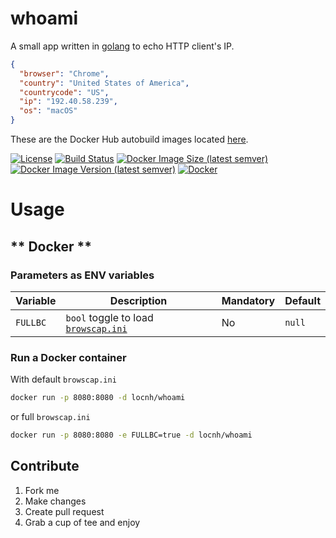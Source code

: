 # whoami
A small app written in [golang](https://golang.org) to echo HTTP client's IP.

```JSON
{
  "browser": "Chrome",
  "country": "United States of America",
  "countrycode": "US",
  "ip": "192.40.58.239",
  "os": "macOS"
}
```

These are the Docker Hub autobuild images located [here](https://hub.docker.com/r/locnh/whoami/).

[![License](https://img.shields.io/github/license/locnh/whoami)](/LICENSE)
[![Build Status](https://travis-ci.org/locnh/whoami.svg?branch=master)](https://travis-ci.org/locnh/whoami)
[![Docker Image Size (latest semver)](https://img.shields.io/docker/image-size/locnh/whoami?sort=semver)](/Dockerfile)
[![Docker Image Version (latest semver)](https://img.shields.io/docker/v/locnh/whoami?sort=semver)](/Dockerfile)
[![Docker](https://img.shields.io/docker/pulls/locnh/whoami)](https://hub.docker.com/r/locnh/whoami)

# Usage
## ** Docker **
### Parameters as ENV variables

| Variable | Description | Mandatory | Default |
|-----|-----|-----|-----|
| `FULLBC` | `bool` toggle to load [`browscap.ini`](https://browscap.org/) | No | `null` |

### Run a Docker container

With default `browscap.ini`

```sh
docker run -p 8080:8080 -d locnh/whoami
```

or full `browscap.ini`

```sh
docker run -p 8080:8080 -e FULLBC=true -d locnh/whoami
```

## Contribute
1. Fork me
2. Make changes
3. Create pull request
4. Grab a cup of tee and enjoy